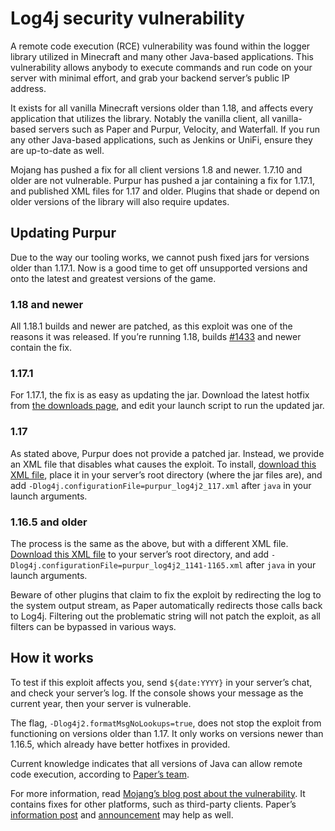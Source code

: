 # Log4j security vulnerability
A remote code execution (RCE) vulnerability was found within the logger library utilized in Minecraft and many other Java-based applications. This vulnerability allows anybody to execute commands and run code on your server with minimal effort, and grab your backend server’s public IP address.

It exists for all vanilla Minecraft versions older than 1.18, and affects every application that utilizes the library. Notably the vanilla client, all vanilla-based servers such as Paper and Purpur, Velocity, and Waterfall. If you run any other Java-based applications, such as Jenkins or UniFi, ensure they are up-to-date as well.

Mojang has pushed a fix for all client versions 1.8 and newer. 1.7.10 and older are not vulnerable. Purpur has pushed a jar containing a fix for 1.17.1, and published XML files for 1.17 and older. Plugins that shade or depend on older versions of the library will also require updates.


## Updating Purpur
Due to the way our tooling works, we cannot push fixed jars for versions older than 1.17.1. Now is a good time to get off unsupported versions and onto the latest and greatest versions of the game.

### 1.18 and newer
All 1.18.1 builds and newer are patched, as this exploit was one of the reasons it was released. If you’re running 1.18, builds [#1433](https://api.purpurmc.org/v2/purpur/1.18/1433/download) and newer contain the fix.

### 1.17.1
For 1.17.1, the fix is as easy as updating the jar. Download the latest hotfix from [the downloads page](https://purpurmc.org/downloads?v=1.17.1), and edit your launch script to run the updated jar.

### 1.17
As stated above, Purpur does not provide a patched jar. Instead, we provide an XML file that disables what causes the exploit. To install, [download this XML file](https://api.purpurmc.org/hotfixes/1.17/purpur_log4j2_117.xml), place it in your server’s root directory (where the jar files are), and add `-Dlog4j.configurationFile=purpur_log4j2_117.xml` after `java` in your launch arguments.

### 1.16.5 and older
The process is the same as the above, but with a different XML file. [Download this XML file](https://api.purpurmc.org/hotfixes/1.16.5/purpur_log4j2_1141-1165.xml) to your server’s root directory, and add `-Dlog4j.configurationFile=purpur_log4j2_1141-1165.xml` after `java` in your launch arguments.

Beware of other plugins that claim to fix the exploit by redirecting the log to the system output stream, as Paper automatically redirects those calls back to Log4j. Filtering out the problematic string will not patch the exploit, as all filters can be bypassed in various ways.

## How it works
To test if this exploit affects you, send `${date:YYYY}` in your server’s chat, and check your server’s log. If the console shows your message as the current year, then your server is vulnerable.

The flag, `-Dlog4j2.formatMsgNoLookups=true`, does not stop the exploit from functioning on versions older than 1.17. It only works on versions newer than 1.16.5, which already have better hotfixes in provided.

<!-- Needed: a basic explanation about how it works -->
Current knowledge indicates that all versions of Java can allow remote code execution, according to [Paper’s team](https://discord.com/channels/289587909051416579/289587909051416579/918964269415030855).

For more information, read [Mojang’s blog post about the vulnerability](https://www.minecraft.net/en-us/article/important-message--security-vulnerability-java-edition). It contains fixes for other platforms, such as third-party clients. Paper’s [information post](https://discord.com/channels/289587909051416579/289587909051416579/918964269415030855) and [announcement](https://discord.com/channels/289587909051416579/492517675680006144/918581596825718815) may help as well.
